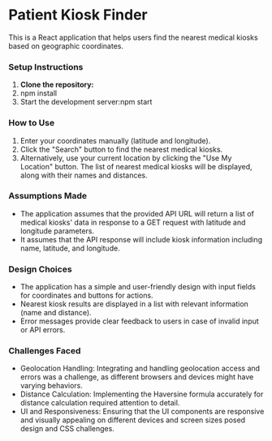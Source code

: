 # Patient Kiosk Finder

This is a React application that helps users find the nearest medical kiosks based on geographic coordinates.

### Setup Instructions

1. **Clone the repository:**
2. npm install
3. Start the development server:npm start
### How to Use
1. Enter your coordinates manually (latitude and longitude).
2. Click the "Search" button to find the nearest medical kiosks.
3. Alternatively, use your current location by clicking the "Use My Location" button.
The list of nearest medical kiosks will be displayed, along with their names and distances.

### Assumptions Made
- The application assumes that the provided API URL will return a list of medical kiosks' data in response to a GET request with latitude and longitude parameters.
- It assumes that the API response will include kiosk information including name, latitude, and longitude.

### Design Choices
- The application has a simple and user-friendly design with input fields for coordinates and buttons for actions.
- Nearest kiosk results are displayed in a list with relevant information (name and distance).
- Error messages provide clear feedback to users in case of invalid input or API errors.

### Challenges Faced
- Geolocation Handling: Integrating and handling geolocation access and errors was a challenge, as different browsers and devices might have varying behaviors.
- Distance Calculation: Implementing the Haversine formula accurately for distance calculation required attention to detail.
- UI and Responsiveness: Ensuring that the UI components are responsive and visually appealing on different devices and screen sizes posed design and CSS challenges.



